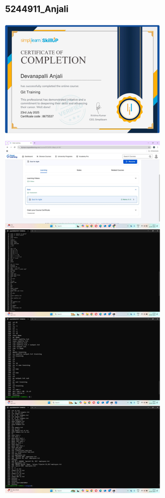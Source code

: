 # 5244911_Anjali
<img src="https://github.com/Anjalidevanapalli/5244911_Anjali/blob/main/SDLC/5244911_Anjali%20simplilearn%20ltts.jpg" alt="image">
<img src="https://github.com/Anjalidevanapalli/5244911_Anjali/blob/main/git/5244911_Anjali%20great%20learning.jpg" alt="image">
<img src="https://github.com/Anjalidevanapalli/5244911_Anjali/blob/main/linuxcommands/5244911_Anjali%20history1.png" alt="image">
<img src="https://github.com/Anjalidevanapalli/5244911_Anjali/blob/main/linuxcommands/5244911_Anjali%20history2.png" alt="image">
<img src="https://github.com/Anjalidevanapalli/5244911_Anjali/blob/main/linuxcommands/5244911_Anjali%20history3.jpg" alt="image">